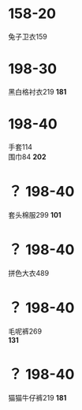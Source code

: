 # 158-20
兔子卫衣159  

# 198-30
黑白格衬衣219
**181** 

# 198-40
手套114     
围巾84
**202** 

# **？** 198-40 
套头棉服299
**101** 

# **？** 198-40 
拼色大衣489

# **？** 198-40 
毛呢裤269   
**131**
# **？** 198-40 
猫猫牛仔裤219
**181**

